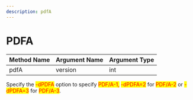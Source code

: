 ```yaml
---
description: pdfA
---
```


# PDFA

| Method Name | Argument Name | Argument Type |
| ----------- | ------------- | ------------- |
| pdfA        | version       | int           |

Specify the <mark style="color:red;">-dPDFA</mark> option to specify <mark style="color:red;">PDF/A-1,</mark> <mark style="color:red;">-dPDFA=2</mark> for <mark style="color:red;">PDF/A-2</mark> or <mark style="color:red;">-dPDFA=3</mark> for <mark style="color:red;">PDF/A-3</mark>.



